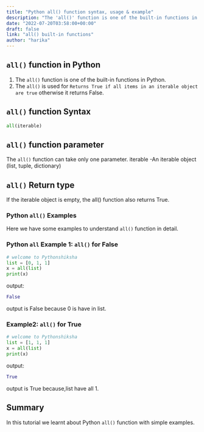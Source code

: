 ```yaml
---
title: "Python all() function syntax, usage & example"
description: "The 'all()' function is one of the built-in functions in Python"
date: "2022-07-20T03:58:00+00:00"
draft: false
link: "all() built-in functions"
author: "harika"
---
```


## `all()` function in Python

1. The `all()` function is one of the built-in functions in Python.
2. The `all()` is used for `Returns True if all items in an iterable object 
   are true` otherwise it returns False.

## `all()` function Syntax

```Python
all(iterable)
```

## `all()` function parameter

The `all()` function can take only one parameter.
iterable -An iterable object (list, tuple, dictionary)

## `all()` Return type

If the iterable object is empty, the all() function also returns True.

### Python `all()` Examples

Here we have some examples to understand `all()` function in detail.

### Python `all` Example 1: `all()` for False 

```Python
# welcome to Pythonshiksha
list = [0, 1, 1]
x = all(list)
print(x)
```
output:

```Python
False
```
output is False because 0 is have in list.

### Example2: `all()` for True

```Python
# welcome to Pythonshiksha
list = [1, 1, 1]
x = all(list)
print(x)
```
output:

```Python
True
```
output is True because,list have all 1.

## Summary

In this tutorial we learnt about Python `all()` function with simple examples.





